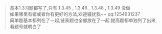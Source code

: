 >基本1.3习题都写了,只有 1.3.45 , 1.3.46 , 1.3.48 , 1.3.49 没做  
>如果哪里有错或者你有更好的方法,欢迎骚扰我~~  qq:1254931237  
>简单题基本都列在了一起,链表题也全部放在了一起,提高题都单独列了出来,看题号就明白了
